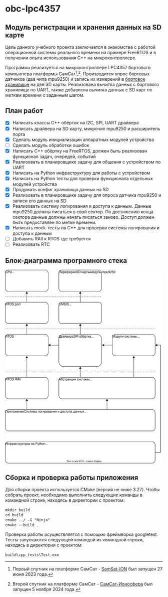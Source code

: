 # obc-lpc4357 
## Модуль регистрации и хранения данных на SD карте

Цель данного учебного проекта заключается в знакомстве с работой операционной системы реального времени на примере FreeRTOS и в получении опыта использования C++ на микроконтроллере.

Программа реализуется на микроконтроллере LPC4357 бортового компьютера платформы СамСат[^1],[^2]. Производится опрос бортовых датчиков (два чипа mpu9250) и запись их измерений в [бортовое хранилище](application/README.md) на две SD карты. Реализована вычитка данных с бортового хранилище по UART, также добавлена вычитка данных с SD карт по меткам времени с заданным шагом.

[^1]: Первый спутник на платформе СамСат - [SamSat-ION](https://db.satnogs.org/satellite/ODQC-6867-8683-7650-3513) был запущен 27 июня 2023 года.
[^2]: Второй спутник на платформе СамСат - [СамСат-Ионосфера](https://db.satnogs.org/satellite/WEXS-3459-9433-8558-2912) был запущен 5 ноября 2024 года.

## План работ

- [x] Написать классы C++ обёрток на I2C, SPI, UART драйвера
- [x] Написать драйвера на SD карту, микрочип mpu9250 и расширитель порта
- [x] Сделать модуль инициализации аппаратных модулей устройства
- [ ] Сделать модуль обработки ошибок
- [x] Написать C++ обёртку на FreeRTOS, должен быть реализован функционал задач, очередей, событий
- [x] Реализовать в планировщике задачу для общения с устройством по UART
- [x] Написать на Python инфраструктуру для работы с устройством
- [x] Написать на Python тесты для проверки функционала отдельных модулей устройства
- [x] Продумать конфиг хранилища данных на SD
- [x] Реализовать в планировщике задачу для опроса датчика mpu9250 и записи его данных на SD
- [x] Реализовать систему логирования и доступа к данным. Данные mpu9250 должны писаться в свой сектор. По достижению конца сектора данные должны начать писаться заново. Доступ должен быть предоставлен по метке времени.
- [x] Написать mock-тесты на C++ для проверки системы логирования и доступа к данным
- [ ] Добавить RAII к RTOS где требуется
- [ ] Реализовать RTC

## Блок-диаграмма програмного стека
![Alt text here](images/schema.svg)

## Сборка и проверка работы приложения

Для сборки проекта используется CMake (версия не ниже 3.27). Чтобы собрать проект, необходимо выполнить следующие команды в командной строке, находясь в директории с проектом:

```
mkdir build
cd build
cmake ../ -G "Ninja"
cmake --build .
```

Проверка работы осуществляется с помощью фреймворка googletest. Тесты запускаются следующей командой из командной строки, находясь в директории с проектом:

```
build\cpp_tests\Test.exe
```
